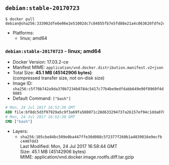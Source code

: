 ## `debian:stable-20170723`

```console
$ docker pull debian@sha256:333902dfe6e06e2e51002dc7c84855fb7e5fd88e21a4c863620fdfe2ccd70fc6
```

-	Platforms:
	-	linux; amd64

### `debian:stable-20170723` - linux; amd64

-	Docker Version: 17.03.2-ce
-	Manifest MIME: `application/vnd.docker.distribution.manifest.v2+json`
-	Total Size: **45.1 MB (45142906 bytes)**  
	(compressed transfer size, not on-disk size)
-	Image ID: `sha256:c5f70b742a9da370b7234b0784c5417c77b4be9edfdabb649e90f8969f4d9885`
-	Default Command: `["bash"]`

```dockerfile
# Mon, 24 Jul 2017 16:52:38 GMT
ADD file:bf8dc5d3f97929a5c9f3a69fa508071c28d633294737a26157ef94c1dda078ac in / 
# Mon, 24 Jul 2017 16:52:38 GMT
CMD ["bash"]
```

-	Layers:
	-	`sha256:105cbe84bc509e0ba447ffe30d088c5f2377f260b1a4839016e9ecfbc4407dd3`  
		Last Modified: Mon, 24 Jul 2017 16:58:44 GMT  
		Size: 45.1 MB (45142906 bytes)  
		MIME: application/vnd.docker.image.rootfs.diff.tar.gzip
